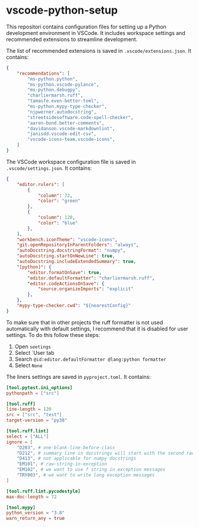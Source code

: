 # vscode-python-setup

This repositori contains configuration files for setting up a Python development environment in VSCode. It includes workspace settings and recommended 
extensions to streamline development.

The list of recommended extensions is saved in `.vscode/extensions.json`. It contains:
```json
{
    "recommendations": [
        "ms-python.python",
        "ms-python.vscode-pylance",
        "ms-python.debugpy",
        "charliermarsh.ruff",
        "tamasfe.even-better-toml",
        "ms-python.mypy-type-checker",
        "njpwerner.autodocstring",
        "streetsidesoftware.code-spell-checker",
        "aaron-bond.better-comments",
        "davidanson.vscode-markdownlint",
        "janisdd.vscode-edit-csv",
        "vscode-icons-team.vscode-icons",
    ]
}
```

The VSCode workspace configuration file is saved in `.vscode/settings.json`. It contains:
```json
{
    "editor.rulers": [
        {
            "column": 72,
            "color": "green"
        },
        {
            "column": 120,
            "color": "blue"
        },
    ],
    "workbench.iconTheme": "vscode-icons",
    "git.openRepositoryInParentFolders": "always",
    "autoDocstring.docstringFormat": "numpy",
    "autoDocstring.startOnNewLine": true,
    "autoDocstring.includeExtendedSummary": true,
    "[python]": {
        "editor.formatOnSave": true,
        "editor.defaultFormatter": "charliermarsh.ruff",
        "editor.codeActionsOnSave": {
            "source.organizeImports": "explicit"
        },
    },
    "mypy-type-checker.cwd": "${nearestConfig}"
}
```

To make sure that in other projects the ruff formatter is not used automatically with default settings, I recommend that it is disabled for user settings. To do this follow these steps:
1. Open `seetings`
2. Select `User tab
3. Search `@id:editor.defaultFormatter @lang:python formatter`
4. Select `None`

The liners settings are saved in `pyproject.toml`. It contains:
```toml
[tool.pytest.ini_options]
pythonpath = ["src"]

[tool.ruff]
line-length = 120
src = ["src", "test"]
target-version = "py38"

[tool.ruff.lint]
select = ["ALL"]
ignore = [
    "D203", # one-blank-line-before-class
    "D212", # summary line in docstrings will start with the second raw
    "D413", # not applicable for numpy docstrings
    "EM101", # raw-string-in-exception
    "EM102", # we want to use f string in exception messages
    "TRY003", # we want to write long exception messages
]

[tool.ruff.lint.pycodestyle]
max-doc-length = 72

[tool.mypy]
python_version = "3.8"
warn_return_any = true

```
